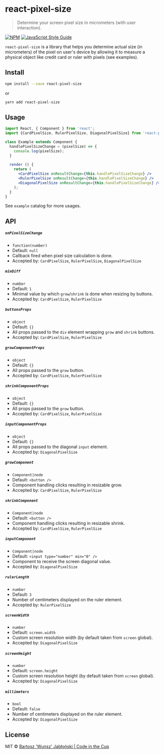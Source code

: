 # react-pixel-size

> Determine your screen pixel size in micrometers (with user interaction).

[![NPM](https://img.shields.io/npm/v/react-pixel-size.svg)](https://www.npmjs.com/package/react-pixel-size) [![JavaScript Style Guide](https://img.shields.io/badge/code_style-standard-brightgreen.svg)](https://standardjs.com)

`react-pixel-size` is a library that helps you determine actual size (in micrometers) of the pixel on user's device by allowing it to measure a physical object like credit card or ruler with pixels (see examples).

## Install

```bash
npm install --save react-pixel-size
```
or
```bash
yarn add react-pixel-size
```

## Usage

```jsx
import React, { Component } from 'react';
import {CardPixelSize, RulerPixelSize, DiagonalPixelSize} from 'react-pixel-size';

class Example extends Component {
  handlePixelSizeChange = (pixelSize) => {
    console.log(pixelSize);
  }
  
  render () {
    return (
      <CardPixelSize onResultChange={this.handlePixelSizeChange} />   
      <RulerPixelSize onResultChange={this.handlePixelSizeChange} />   
      <DiagonalPixelSize onResultChange={this.handlePixelSizeChange} />
    );
  }
}
```

See `example` catalog for more usages.

## API
##### `onPixelSizeChange`
 - `function(number)`
 - Default: `null`
 - Callback fired when pixel size calculation is done.
 - Accepted by: `CardPixelSize`, `RulerPixelSize`, `DiagonalPixelSize`
 
##### `minDiff`
 - `number`
 - Default: `1`
 - Minimal value by which `grow`/`shrink` is done when resizing by buttons.
 - Accepted by: `CardPixelSize`, `RulerPixelSize`
 
##### `buttonsProps`
 - `object`
 - Default: `{}`
 - All props passed to the `div` element wrapping `grow` and `shrink` buttons.
 - Accepted by: `CardPixelSize`, `RulerPixelSize`
 
##### `growComponentProps`
 - `object`
 - Default: `{}`
 - All props passed to the `grow` button.
 - Accepted by: `CardPixelSize`, `RulerPixelSize`
 
##### `shrinkComponentProps`
 - `object`
 - Default: `{}`
 - All props passed to the `grow` button.
 - Accepted by: `CardPixelSize`, `RulerPixelSize`
 
##### `inputComponentProps`
 - `object`
 - Default: `{}`
 - All props passed to the diagonal `input` element.
 - Accepted by: `DiagonalPixelSize`
 
##### `growComponent`
 - `Component|node`
 - Default: `<button />`
 - Component handling clicks resulting in resizable grow.
 - Accepted by: `CardPixelSize`, `RulerPixelSize`

##### `shrinkComponent`
 - `Component|node`
 - Default: `<button />`
 - Component handling clicks resulting in resizable shrink.
 - Accepted by: `CardPixelSize`, `RulerPixelSize`

##### `inputComponent`
 - `Component|node`
 - Default: `<input type="number" min="0" />`
 - Component to receive the screen diagonal value.
 - Accepted by: `DiagonalPixelSize`

##### `rulerLength`
 - `number`
 - Default: `3`
 - Number of centimeters displayed on the ruler element.
 - Accepted by: `RulerPixelSize`
 
##### `screenWidth`
 - `number`
 - Default: `screen.width`
 - Custom screen resolution width (by default taken from `screen` global).
 - Accepted by: `DiagonalPixelSize`
 
##### `screenHeight`
 - `number`
 - Default: `screen.height`
 - Custom screen resolution height (by default taken from `screen` global).
 - Accepted by: `DiagonalPixelSize`
 
##### `millimeters`
 - `bool`
 - Default: `false`
 - Number of centimeters displayed on the ruler element.
 - Accepted by: `DiagonalPixelSize`


## License

MIT © [Bartosz 'Wunsz' Jabłoński | Code in the Cup](https://codeinthecup.pl/)
